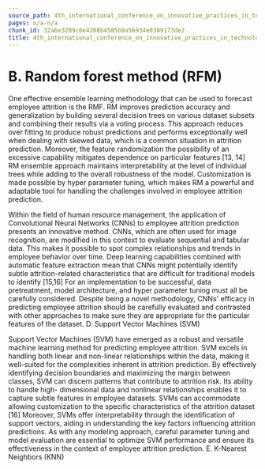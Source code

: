 ```yaml
---
source_path: 4th_international_conference_on_innovative_practices_in_technology_and_managemen.md
pages: n/a-n/a
chunk_id: 32a6e3209c6e4208b4585b9a56934e0389173de2
title: 4th_international_conference_on_innovative_practices_in_technology_and_managemen
---
```

# B. Random forest method (RFM)

One effective ensemble learning methodology that can be used to forecast employee attrition is the RMF. RM improves prediction accuracy and generalization by building several decision trees on various dataset subsets and combining their results via a voting process. This approach reduces over fitting to produce robust predictions and performs exceptionally well when dealing with skewed data, which is a common situation in attrition prediction. Moreover, the feature randomization the possibility of an excessive capability mitigates dependence on particular features [13, 14] RM ensemble approach maintains interpretability at the level of individual trees while adding to the overall robustness of the model. Customization is made possible by hyper parameter tuning, which makes RM a powerful and adaptable tool for handling the challenges involved in employee attrition prediction.

Within the field of human resource management, the application of Convolutional Neural Networks (CNNs) to employee attrition prediction presents an innovative method. CNNs, which are often used for image recognition, are modified in this context to evaluate sequential and tabular data. This makes it possible to spot complex relationships and trends in employee behavior over time. Deep learning capabilities combined with automatic feature extraction mean that CNNs might potentially identify subtle attrition-related characteristics that are difficult for traditional models to identify [15,16] For an implementation to be successful, data pretreatment, model architecture, and hyper parameter tuning must all be carefully considered. Despite being a novel methodology, CNNs' efficacy in predicting employee attrition should be carefully evaluated and contrasted with other approaches to make sure they are appropriate for the particular features of the dataset. D. Support Vector Machines (SVM)

Support Vector Machines (SVM) have emerged as a robust and versatile machine learning method for predicting employee attrition. SVM excels in handling both linear and non-linear relationships within the data, making it well-suited for the complexities inherent in attrition prediction. By effectively identifying decision boundaries and maximizing the margin between classes, SVM can discern patterns that contribute to attrition risk. Its ability to handle high- dimensional data and nonlinear relationships enables it to capture subtle features in employee datasets. SVMs can accommodate allowing customization to the specific characteristics of the attrition dataset [16] Moreover, SVMs offer interpretability through the identification of support vectors, aiding in understanding the key factors influencing attrition predictions. As with any modeling approach, careful parameter tuning and model evaluation are essential to optimize SVM performance and ensure its effectiveness in the context of employee attrition prediction. E. K-Nearest Neighbors (KNN)
